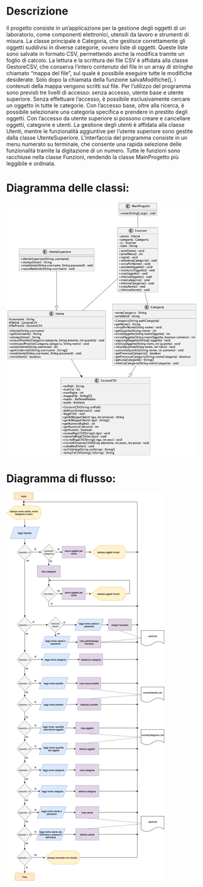 # Descrizione
Il progetto consiste in un’applicazione per la gestione degli oggetti di un laboratorio, come componenti elettronici, utensili da lavoro e strumenti di misura. La classe principale è Categoria, che gestisce correttamente gli oggetti suddivisi in diverse categorie, ovvero liste di oggetti. Queste liste sono salvate in formato CSV, permettendo anche la modifica tramite un foglio di calcolo. La lettura e la scrittura dei file CSV è affidata alla classe GestoreCSV, che conserva l’intero contenuto del file in un array di stringhe chiamato “mappa del file”, sul quale è possibile eseguire tutte le modifiche desiderate. Solo dopo la chiamata della funzione salvaModifiche(), i contenuti della mappa vengono scritti sul file.
Per l’utilizzo del programma sono previsti tre livelli di accesso: senza accesso, utente base e utente superiore. Senza effettuare l’accesso, è possibile esclusivamente cercare un oggetto in tutte le categorie. Con l’accesso base, oltre alla ricerca, è possibile selezionare una categoria specifica e prendere in prestito degli oggetti. Con l’accesso da utente superiore si possono creare e cancellare oggetti, categorie e utenti. La gestione degli utenti è affidata alla classe Utenti, mentre le funzionalità aggiuntive per l’utente superiore sono gestite dalla classe UtenteSuperiore.
L’interfaccia del programma consiste in un menu numerato su terminale, che consente una rapida selezione delle funzionalità tramite la digitazione di un numero. Tutte le funzioni sono racchiuse nella classe Funzioni, rendendo la classe MainProgetto più leggibile e ordinata.

# Diagramma delle classi:
![UML](UML.png)

# Diagramma di flusso: 
![flowchart](flowChart.png)